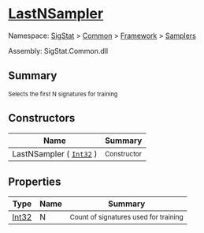 # [LastNSampler](./LastNSampler.md)

Namespace: [SigStat]() > [Common](./../../README.md) > [Framework]() > [Samplers](./README.md)

Assembly: SigStat.Common.dll

## Summary
<sub>Selects the first N signatures for training</sub>

## Constructors

| Name | Summary | 
| --- | --- | 
| LastNSampler ( [`Int32`](https://docs.microsoft.com/en-us/dotnet/api/System.Int32) ) | <sub>Constructor</sub> | 


## Properties

| Type | Name | Summary | 
| --- | --- | --- | 
| [Int32](https://docs.microsoft.com/en-us/dotnet/api/System.Int32) | N | <sub>Count of signatures used for training</sub> | 


